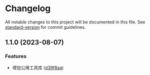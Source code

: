 # Changelog

All notable changes to this project will be documented in this file. See [standard-version](https://github.com/conventional-changelog/standard-version) for commit guidelines.

## 1.1.0 (2023-08-07)


### Features

* 增加公用工具库 ([d39f8aa](https://ghproxy.com///commit/d39f8aa825cec64c472679f32e53bae091d82fbe))
